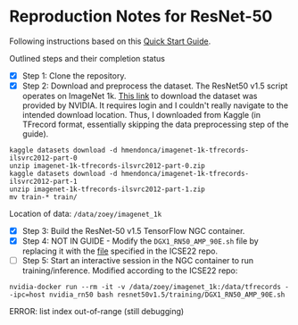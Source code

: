 # Reproduction Notes for ResNet-50

Following instructions based on this [Quick Start Guide](https://github.com/NVIDIA/DeepLearningExamples/tree/master/TensorFlow/Classification/ConvNets/resnet50v1.5#quick-start-guide).

Outlined steps and their completion status
- [x] Step 1: Clone the repository.
- [x] Step 2: Download and preprocess the dataset.
The ResNet50 v1.5 script operates on ImageNet 1k.
[This link](http://image-net.org/download-images) to download the dataset was provided by NVIDIA.
It requires login and I couldn't really navigate to the intended download location.
Thus, I downloaded from Kaggle (in TFrecord format, essentially skipping the data preprocessing step of the guide).
```
kaggle datasets download -d hmendonca/imagenet-1k-tfrecords-ilsvrc2012-part-0
unzip imagenet-1k-tfrecords-ilsvrc2012-part-0.zip
kaggle datasets download -d hmendonca/imagenet-1k-tfrecords-ilsvrc2012-part-1
unzip imagenet-1k-tfrecords-ilsvrc2012-part-1.zip
mv train-* train/
```
Location of data: `/data/zoey/imagenet_1k`
- [x] Step 3: Build the ResNet-50 v1.5 TensorFlow NGC container.
- [x] Step 4: NOT IN GUIDE - Modify the `DGX1_RN50_AMP_90E.sh` file by replacing it with the [file](https://github.com/stefanos1316/ICSE_2022_artifact/blob/main/configs/tensorflow_rn50_DGX1_RN50_AMP_90E.sh) specified in the ICSE22 repo.
- [ ] Step 5: Start an interactive session in the NGC container to run training/inference. Modified according to the ICSE22 repo:
```shell
nvidia-docker run --rm -it -v /data/zoey/imagenet_1k:/data/tfrecords --ipc=host nvidia_rn50 bash resnet50v1.5/training/DGX1_RN50_AMP_90E.sh
```
ERROR: list index out-of-range (still debugging)
